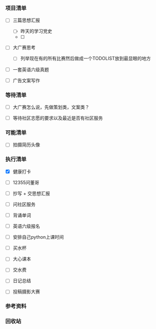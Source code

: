 ### 项目清单

- [ ] 三篇思想汇报

  - [ ] 昨天的学习党史
  - [ ] 

- [ ] 大广赛思考

  - [ ] 列举现在有的所有比赛然后做成一个TODOLIST放到最显眼的地方

- [ ] 一套英语六级真题

- [ ] 广告文案写作

  

### 等待清单

- [ ] 大广赛怎么说，先做策划类，文案类？

- [ ] 等待社区志愿的要求以及最近是否有社区服务

  

### 可能清单

- [ ] 拍摄简历头像

### 执行清单

- [x] 健康打卡

- [ ] 12355问董哥

- [ ] 抄写 + 交思想汇报

- [ ] 问社区服务

- [ ] 背诵单词

- [ ] 英语六级报名

- [ ] 安排自己python上课时间

- [ ] 买水杯

- [ ] 大心课本

- [ ] 交水费

- [ ] 日记总结

- [ ] 投稿摄影大赛

  

### 参考资料

### 回收站

